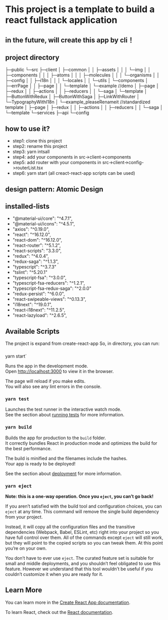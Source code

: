 # This project is a template to build a react fullstack application

## in the future, will create this app by cli！

## project directory
├─public
└─src
    ├─client
    │  ├─common
    │  │  ├─assets
    │  │  │  └─img
    │  │  ├─components
    │  │  │  ├─atoms
    │  │  │  ├─molecules
    │  │  │  └─organisms
    │  │  ├─config
    │  │  ├─i18n
    │  │  │  └─locales
    │  │  └─utils
    │  └─components
    │      ├─errPage
    │      │  ├─page
    │      │  └─template
    │      └─example       //demo
    │          ├─page
    │          ├─redux
    │          │  ├─actions
    │          │  ├─reducers
    │          │  └─saga
    │          └─template
    │              ├─ButtonWithRedux
    │              ├─ButtonWithSaga
    │              ├─LinkWithRouter
    │              └─TypographyWithI18n
    │      └─example_pleaseRenameit     //standardized template
    │          ├─page
    │          ├─redux
    │          │  ├─actions
    │          │  ├─reducers
    │          │  └─saga
    │          └─template
    └─services
        ├─api
        └─config

## how to use it?
- step1: clone this project
- step2: rename this project
- step3: yarn intsall
- step4: add your components in src->client->components
- step5: add router with your components in src->client->config->routerList.tsx
- step6: yarn start (all creact-react-app scripts can be used)

## design pattern:  Atomic Design

## installed-lists
-   "@material-ui/core": "^4.7.1",
-   "@material-ui/icons": "^4.5.1",
-   "axios": "^0.19.0",
-   "react": "^16.12.0",
-   "react-dom": "^16.12.0",
-   "react-router": "^5.1.2",
-   "react-scripts": "3.3.0",
-   "redux": "^4.0.4",
-   "redux-saga": "^1.1.3",
-   "typescript": "^3.7.3"
-   "tslint": "^5.20.1"
-   "typescript-fsa": "^3.0.0",
-   "typescript-fsa-reducers": "^1.2.1",
-   "typescript-fsa-redux-saga": "^2.0.0"
-   "redux-persist": "^6.0.0",
-   "react-swipeable-views": "^0.13.3",
-   "i18next": "^19.0.1",
-   "react-i18next": "^11.2.5",
-   "react-lazyload": "^2.6.5",


## Available Scripts
The project is expand from create-react-app
So, in  directory, you can run:

### 
yarn start`

Runs the app in the development mode.<br />
Open [http://localhost:3000](http://localhost:3000) to view it in the browser.

The page will reload if you make edits.<br />
You will also see any lint errors in the console.

### `yarn test`

Launches the test runner in the interactive watch mode.<br />
See the section about [running tests](https://facebook.github.io/create-react-app/docs/running-tests) for more information.

### `yarn build`

Builds the app for production to the `build` folder.<br />
It correctly bundles React in production mode and optimizes the build for the best performance.

The build is minified and the filenames include the hashes.<br />
Your app is ready to be deployed!

See the section about [deployment](https://facebook.github.io/create-react-app/docs/deployment) for more information.

### `yarn eject`

**Note: this is a one-way operation. Once you `eject`, you can’t go back!**

If you aren’t satisfied with the build tool and configuration choices, you can `eject` at any time. This command will remove the single build dependency from your project.

Instead, it will copy all the configuration files and the transitive dependencies (Webpack, Babel, ESLint, etc) right into your project so you have full control over them. All of the commands except `eject` will still work, but they will point to the copied scripts so you can tweak them. At this point you’re on your own.

You don’t have to ever use `eject`. The curated feature set is suitable for small and middle deployments, and you shouldn’t feel obligated to use this feature. However we understand that this tool wouldn’t be useful if you couldn’t customize it when you are ready for it.

## Learn More

You can learn more in the [Create React App documentation](https://facebook.github.io/create-react-app/docs/getting-started).

To learn React, check out the [React documentation](https://reactjs.org/).
